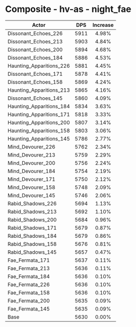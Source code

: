 # Composite - hv-as - night_fae
| Actor | DPS | Increase |
|---|:---:|:---:|
|Dissonant_Echoes_226|5911|4.98%|
|Dissonant_Echoes_213|5903|4.84%|
|Dissonant_Echoes_200|5894|4.68%|
|Dissonant_Echoes_184|5886|4.53%|
|Haunting_Apparitions_226|5881|4.45%|
|Dissonant_Echoes_171|5878|4.41%|
|Dissonant_Echoes_158|5869|4.24%|
|Haunting_Apparitions_213|5865|4.16%|
|Dissonant_Echoes_145|5860|4.09%|
|Haunting_Apparitions_184|5834|3.63%|
|Haunting_Apparitions_171|5818|3.33%|
|Haunting_Apparitions_200|5807|3.14%|
|Haunting_Apparitions_158|5803|3.06%|
|Haunting_Apparitions_145|5786|2.77%|
|Mind_Devourer_226|5762|2.34%|
|Mind_Devourer_213|5759|2.29%|
|Mind_Devourer_200|5756|2.24%|
|Mind_Devourer_184|5754|2.19%|
|Mind_Devourer_171|5750|2.12%|
|Mind_Devourer_158|5748|2.09%|
|Mind_Devourer_145|5746|2.06%|
|Rabid_Shadows_226|5694|1.13%|
|Rabid_Shadows_213|5692|1.10%|
|Rabid_Shadows_200|5684|0.96%|
|Rabid_Shadows_171|5679|0.87%|
|Rabid_Shadows_184|5679|0.86%|
|Rabid_Shadows_158|5676|0.81%|
|Rabid_Shadows_145|5657|0.47%|
|Fae_Fermata_171|5637|0.11%|
|Fae_Fermata_213|5636|0.11%|
|Fae_Fermata_184|5636|0.10%|
|Fae_Fermata_226|5636|0.10%|
|Fae_Fermata_158|5636|0.10%|
|Fae_Fermata_200|5635|0.09%|
|Fae_Fermata_145|5635|0.09%|
|Base|5630|0.00%|
